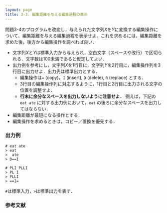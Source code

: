 ```yaml
---
layout: page
title: 3-3. 編集距離を与える編集過程の表示
---
```


問題3-4のプログラムを改変し，与えられた文字列$X$を$Y$に変換する編集操作について、編集距離を与える編集過程を表示せよ．これを求めるには，編集距離を求めた後，後方から編集操作を調べれば良い．

+ 文字列$X$と$Y$は標準入力から与えられ，空白文字（スペースや改行）で区切られる．文字数は100未満であると仮定してよい．
+ 出力例を参考にし，文字列$X$を1行目に，文字列$Y$を2行目に，編集操作列を3行目に出力せよ．出力先は標準出力とする．
    + 編集操作は`=` (copy)，`I` (insert), `D` (delete), `R` (replace) とする．
    + 3行目の編集操作列に対応するように，1行目と2行目に出力される文字の位置を調整せよ．
    + **行末に余分なスペースを出力しないように注意せよ．** 例えば，下記の `eat ate` に対する出力例において，`eat` の後ろに余分なスペースを出力してはならない．
+ 編集距離が最短になる操作とする．
+ 編集操作を求めるときは，コピー／置換を優先する．

### 出力例
```
# eat ate
> eat
>  ate
> D==I
```

```
# PLI PLLI
> PL I
> PLLI
> ==I=
```

`#`は標準入力，`>`は標準出力を表す．

### 参考文献
